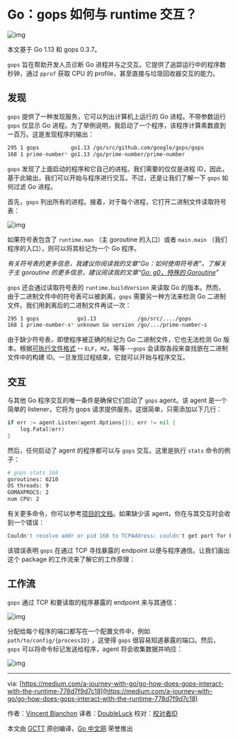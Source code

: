 # Go：gops 如何与 runtime 交互？

![img](https://github.com/studygolang/gctt-images2/blob/master/20200405-go-how-does-gops-interact-with-the-runtime/1_3PCyB5PhH_NEZoNnj693dA.png?raw=true)

本文基于 Go 1.13 和 gops 0.3.7。

`gops` 旨在帮助开发人员诊断 Go 进程并与之交互。它提供了追踪运行中的程序数秒钟，通过 `pprof` 获取 CPU 的 profile，甚至直接与垃圾回收器交互的能力。

## 发现

`gops` 提供了一种发现服务，它可以列出计算机上运行的 Go 进程。不带参数运行 `gops` 仅显示 Go 进程。为了举例说明，我启动了一个程序，该程序计算素数直到一百万。这是发现程序的输出：

```bash
295 1 gops          go1.13 /go/src/github.com/google/gops/gops
168 1 prime-number* go1.13 /go/prime-number/prime-number
```

`gops` 发现了上面启动的程序和它自己的进程。我们需要的仅仅是进程 ID，因此，基于此输出，我们可以开始与程序进行交互。不过，还是让我们了解一下 `gops` 如何过滤 Go 进程。

首先，`gops` 列出所有的进程。接着，对于每个进程，它打开二进制文件读取符号表：

![img](https://github.com/studygolang/gctt-images2/blob/master/20200405-go-how-does-gops-interact-with-the-runtime/1_LyVcQzBGP3i4aCwzwmzoFA.png?raw=true)

如果符号表包含了 `runtime.man` （主 goroutine 的入口）或者 `main.main` （我们程序的入口），则可以将其标记为一个 Go 程序。

*有关符号表的更多信息，我建议你阅读我的文章“Go：如何使用符号表”。了解关于主 goroutine 的更多信息，建议阅读我的文章“[Go: g0，特殊的 Goroutine](https://medium.com/a-journey-with-go/go-g0-special-goroutine-8c778c6704d8)”*

`gops` 还会通过读取符号表的 `runtime.buildVersion` 来读取 Go 的版本。然而，由于二进制文件中的符号表可以被剥离，`gops` 需要另一种方法来检测 Go 二进制文件。我们用剥离后的二进制文件再试一次：

```bash
295 1 gops            go1.13             /go/src/..../gops
168 1 prime-number-s* unknown Go version /go/.../prime-number-s
```

由于缺少符号表，即使程序被正确的标记为 Go 二进制文件，它也无法检测 Go 版本。根据[可执行文件格式](https://en.wikipedia.org/wiki/Comparison_of_executable_file_formats) -- `ELF`，`MZ`，等等 --`gops` 会读取各段来查找嵌在二进制文件中的构建 ID。一旦发现过程结束，它就可以开始与程序交互。

## 交互

与其他 Go 程序交互的唯一条件是确保它们启动了 `gops` agent。该 agent 是一个简单的 listener，它将为 gops 请求提供服务。这很简单，只需添加以下几行：

```go
if err := agent.Listen(agent.Options{}); err != nil {
    log.Fatal(err)
}
```

然后，任何启动了 agent 的程序都可以与 `gops` 交互。这里是执行 `stats` 命令的例子：

```bash
# gops stats 168
goroutines: 6210
OS threads: 9
GOMAXPROCS: 2
num CPU: 2
```

有关更多命令，你可以参考[项目的文档](https://github.com/google/gops#manual)。如果缺少该 agent，你在与其交互时会收到一个错误：

```bash
Couldn't resolve addr or pid 168 to TCPAddress: couldn't get port for PID 168
```

该错误表明 `gops` 在通过 TCP 寻找暴露的 endpoint 以便与程序通信。让我们画出这个 package 的工作流来了解它的工作原理：

## 工作流

`gops` 通过 TCP 和要读取的程序暴露的 endpoint 来与其通信：

![img](https://github.com/studygolang/gctt-images2/blob/master/20200405-go-how-does-gops-interact-with-the-runtime/1_V5turxRPbzzq9rHbqOjpbg.png?raw=true)

分配给每个程序的端口都写在一个配置文件中，例如 `path/to/config/{processID}` ，这使得 `gops` 很容易知道暴露的端口。然后，`gops` 可以将命令标记发送给程序，agent 将会收集数据并响应：

![img](https://github.com/studygolang/gctt-images2/blob/master/20200405-go-how-does-gops-interact-with-the-runtime/1_PvRmDO4yXEdm6Z7xeysh8A.png?raw=true)

---
via: [https://medium.com/a-journey-with-go/go-how-does-gops-interact-with-the-runtime-778d7f9d7c18](https://medium.com/a-journey-with-go/go-how-does-gops-interact-with-the-runtime-778d7f9d7c18)

作者：[Vincent Blanchon](https://medium.com/@blanchon.vincent)
译者：[DoubleLuck](https://github.com/DoubleLuck)
校对：[校对者ID](https://github.com/校对者ID)

本文由 [GCTT](https://github.com/studygolang/GCTT) 原创编译，[Go 中文网](https://studygolang.com/) 荣誉推出
